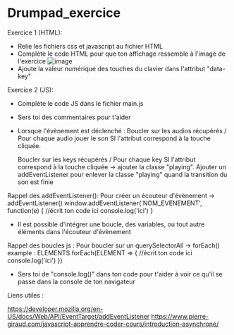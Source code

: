 # Drumpad_exercice

Exercice 1 (HTML):
- Relie les fichiers css et javascript au fichier HTML
- Complète le code HTML pour que ton affichage ressemble à l'image de l'exercice 
![image](https://user-images.githubusercontent.com/77976552/191222352-652e649d-9111-463f-b32b-c7e11343325f.png)
- Ajoute la valeur numérique des touches du clavier dans l'attribut "data-key"

Exercice 2 (JS):
- Complète le code JS dans le fichier main.js
- Sers toi des commentaires pour t'aider
- Lorsque l'évènement est déclenché : 
    Boucler sur les audios récupérés / Pour chaque audio jouer le son SI l'attribut correspond à la touche cliquée.
    
    Boucler sur les keys récupérés / Pour chaque key SI l'attribut correspond à 
    la touche cliquée -> ajouter la classe "playing". Ajouter un addEventListener pour enlever la classe "playing" quand la transition du son est finie
    
    
Rappel des addEventListener(): 
    Pour créer un écouteur d'évènement -> addEventListener()
    window.addEventListener('NOM_EVENEMENT', function(e) {
        //écrit ton code ici
        console.log('ici')
    }

- Il est possible d'intégrer une boucle, des variables, ou tout autre éléments dans l'écouteur d'évènement

Rappel des boucles js : 
    Pour boucler sur un querySelectorAll -> forEach()
    example : 
    ELEMENTS.forEach(ELEMENT => {
        //écrit ton code ici
        console.log('ici')
    })

- Sers toi de "console.log()" dans ton code pour t'aider à voir ce qu'il se passe dans la console de ton navigateur


Liens utiles : 

https://developer.mozilla.org/en-US/docs/Web/API/EventTarget/addEventListener
https://www.pierre-giraud.com/javascript-apprendre-coder-cours/introduction-asynchrone/
